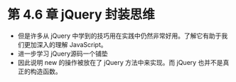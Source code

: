 # 第 4.6 章 jQuery 封装思维

* 但是许多从 jQuery 中学到的技巧用在实践中仍然非常好用。了解它有助于我们更加深入的理解 JavaScript。
* 进一步学习 jQuery源码一个铺垫
* 因此说明 new 的操作被放在了 jQuery 方法中来实现。而 jQuery 也并不是真正的构造函数。